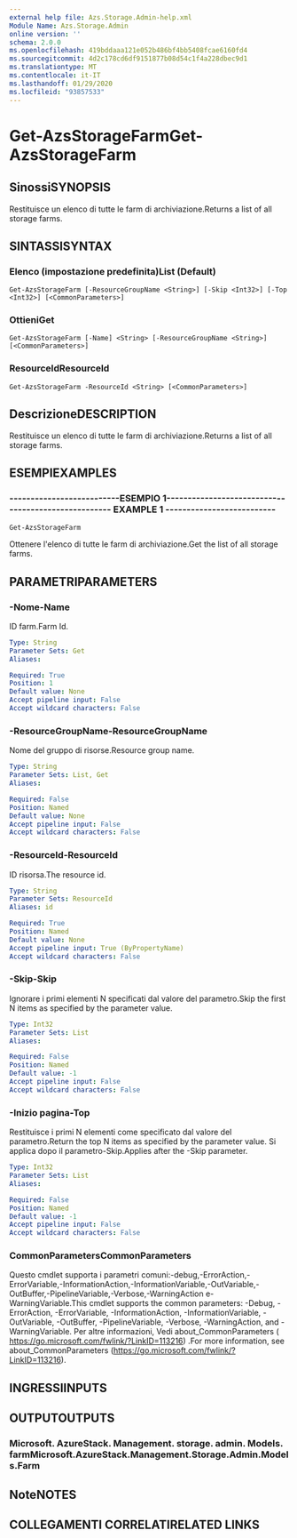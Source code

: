 ```yaml
---
external help file: Azs.Storage.Admin-help.xml
Module Name: Azs.Storage.Admin
online version: ''
schema: 2.0.0
ms.openlocfilehash: 419bddaaa121e052b486bf4bb5408fcae6160fd4
ms.sourcegitcommit: 4d2c178cd6df9151877b08d54c1f4a228dbec9d1
ms.translationtype: MT
ms.contentlocale: it-IT
ms.lasthandoff: 01/29/2020
ms.locfileid: "93857533"
---
```

# <span data-ttu-id="797e8-101">Get-AzsStorageFarm</span><span class="sxs-lookup"><span data-stu-id="797e8-101">Get-AzsStorageFarm</span></span>

## <span data-ttu-id="797e8-102">Sinossi</span><span class="sxs-lookup"><span data-stu-id="797e8-102">SYNOPSIS</span></span>
<span data-ttu-id="797e8-103">Restituisce un elenco di tutte le farm di archiviazione.</span><span class="sxs-lookup"><span data-stu-id="797e8-103">Returns a list of all storage farms.</span></span>

## <span data-ttu-id="797e8-104">SINTASSI</span><span class="sxs-lookup"><span data-stu-id="797e8-104">SYNTAX</span></span>

### <span data-ttu-id="797e8-105">Elenco (impostazione predefinita)</span><span class="sxs-lookup"><span data-stu-id="797e8-105">List (Default)</span></span>
```
Get-AzsStorageFarm [-ResourceGroupName <String>] [-Skip <Int32>] [-Top <Int32>] [<CommonParameters>]
```

### <span data-ttu-id="797e8-106">Ottieni</span><span class="sxs-lookup"><span data-stu-id="797e8-106">Get</span></span>
```
Get-AzsStorageFarm [-Name] <String> [-ResourceGroupName <String>] [<CommonParameters>]
```

### <span data-ttu-id="797e8-107">ResourceId</span><span class="sxs-lookup"><span data-stu-id="797e8-107">ResourceId</span></span>
```
Get-AzsStorageFarm -ResourceId <String> [<CommonParameters>]
```

## <span data-ttu-id="797e8-108">Descrizione</span><span class="sxs-lookup"><span data-stu-id="797e8-108">DESCRIPTION</span></span>
<span data-ttu-id="797e8-109">Restituisce un elenco di tutte le farm di archiviazione.</span><span class="sxs-lookup"><span data-stu-id="797e8-109">Returns a list of all storage farms.</span></span>

## <span data-ttu-id="797e8-110">ESEMPI</span><span class="sxs-lookup"><span data-stu-id="797e8-110">EXAMPLES</span></span>

### <span data-ttu-id="797e8-111">--------------------------ESEMPIO 1--------------------------</span><span class="sxs-lookup"><span data-stu-id="797e8-111">-------------------------- EXAMPLE 1 --------------------------</span></span>
```
Get-AzsStorageFarm
```

<span data-ttu-id="797e8-112">Ottenere l'elenco di tutte le farm di archiviazione.</span><span class="sxs-lookup"><span data-stu-id="797e8-112">Get the list of all storage farms.</span></span>

## <span data-ttu-id="797e8-113">PARAMETRI</span><span class="sxs-lookup"><span data-stu-id="797e8-113">PARAMETERS</span></span>

### <span data-ttu-id="797e8-114">-Nome</span><span class="sxs-lookup"><span data-stu-id="797e8-114">-Name</span></span>
<span data-ttu-id="797e8-115">ID farm.</span><span class="sxs-lookup"><span data-stu-id="797e8-115">Farm Id.</span></span>

```yaml
Type: String
Parameter Sets: Get
Aliases: 

Required: True
Position: 1
Default value: None
Accept pipeline input: False
Accept wildcard characters: False
```

### <span data-ttu-id="797e8-116">-ResourceGroupName</span><span class="sxs-lookup"><span data-stu-id="797e8-116">-ResourceGroupName</span></span>
<span data-ttu-id="797e8-117">Nome del gruppo di risorse.</span><span class="sxs-lookup"><span data-stu-id="797e8-117">Resource group name.</span></span>

```yaml
Type: String
Parameter Sets: List, Get
Aliases: 

Required: False
Position: Named
Default value: None
Accept pipeline input: False
Accept wildcard characters: False
```

### <span data-ttu-id="797e8-118">-ResourceId</span><span class="sxs-lookup"><span data-stu-id="797e8-118">-ResourceId</span></span>
<span data-ttu-id="797e8-119">ID risorsa.</span><span class="sxs-lookup"><span data-stu-id="797e8-119">The resource id.</span></span>

```yaml
Type: String
Parameter Sets: ResourceId
Aliases: id

Required: True
Position: Named
Default value: None
Accept pipeline input: True (ByPropertyName)
Accept wildcard characters: False
```

### <span data-ttu-id="797e8-120">-Skip</span><span class="sxs-lookup"><span data-stu-id="797e8-120">-Skip</span></span>
<span data-ttu-id="797e8-121">Ignorare i primi elementi N specificati dal valore del parametro.</span><span class="sxs-lookup"><span data-stu-id="797e8-121">Skip the first N items as specified by the parameter value.</span></span>

```yaml
Type: Int32
Parameter Sets: List
Aliases: 

Required: False
Position: Named
Default value: -1
Accept pipeline input: False
Accept wildcard characters: False
```

### <span data-ttu-id="797e8-122">-Inizio pagina</span><span class="sxs-lookup"><span data-stu-id="797e8-122">-Top</span></span>
<span data-ttu-id="797e8-123">Restituisce i primi N elementi come specificato dal valore del parametro.</span><span class="sxs-lookup"><span data-stu-id="797e8-123">Return the top N items as specified by the parameter value.</span></span>
<span data-ttu-id="797e8-124">Si applica dopo il parametro-Skip.</span><span class="sxs-lookup"><span data-stu-id="797e8-124">Applies after the -Skip parameter.</span></span>

```yaml
Type: Int32
Parameter Sets: List
Aliases: 

Required: False
Position: Named
Default value: -1
Accept pipeline input: False
Accept wildcard characters: False
```

### <span data-ttu-id="797e8-125">CommonParameters</span><span class="sxs-lookup"><span data-stu-id="797e8-125">CommonParameters</span></span>
<span data-ttu-id="797e8-126">Questo cmdlet supporta i parametri comuni:-debug,-ErrorAction,-ErrorVariable,-InformationAction,-InformationVariable,-OutVariable,-OutBuffer,-PipelineVariable,-Verbose,-WarningAction e-WarningVariable.</span><span class="sxs-lookup"><span data-stu-id="797e8-126">This cmdlet supports the common parameters: -Debug, -ErrorAction, -ErrorVariable, -InformationAction, -InformationVariable, -OutVariable, -OutBuffer, -PipelineVariable, -Verbose, -WarningAction, and -WarningVariable.</span></span> <span data-ttu-id="797e8-127">Per altre informazioni, Vedi about_CommonParameters ( https://go.microsoft.com/fwlink/?LinkID=113216) .</span><span class="sxs-lookup"><span data-stu-id="797e8-127">For more information, see about_CommonParameters (https://go.microsoft.com/fwlink/?LinkID=113216).</span></span>

## <span data-ttu-id="797e8-128">INGRESSI</span><span class="sxs-lookup"><span data-stu-id="797e8-128">INPUTS</span></span>

## <span data-ttu-id="797e8-129">OUTPUT</span><span class="sxs-lookup"><span data-stu-id="797e8-129">OUTPUTS</span></span>

### <span data-ttu-id="797e8-130">Microsoft. AzureStack. Management. storage. admin. Models. farm</span><span class="sxs-lookup"><span data-stu-id="797e8-130">Microsoft.AzureStack.Management.Storage.Admin.Models.Farm</span></span>

## <span data-ttu-id="797e8-131">Note</span><span class="sxs-lookup"><span data-stu-id="797e8-131">NOTES</span></span>

## <span data-ttu-id="797e8-132">COLLEGAMENTI CORRELATI</span><span class="sxs-lookup"><span data-stu-id="797e8-132">RELATED LINKS</span></span>

